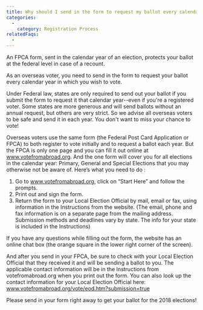 ```yaml
---
title: Why should I send in the form to request my ballot every calendar year?
categories:
  - 
    category: Registration Process
relatedFaqs:
  -
---
```

An FPCA form, sent in the calendar year of an election, protects your ballot at the federal level in case of a recount.

As an overseas voter, you need to send in the form to request your ballot every calendar year in which you wish to vote.

Under Federal law, states are only required to send out your ballot if you submit the form to request it that calendar year--even if you're a registered voter. Some states are more generous and will send ballots without an annual request, but others are very strict. So we advise all overseas voters to be safe and send it in each year. You don't want to miss your chance to vote!

Overseas voters use the same form (the Federal Post Card Application or FPCA) to both register to vote initially and to request a ballot each year. But the FPCA is only one page and you can fill it out online at www.votefromabroad.org. And the one form will cover you for all elections in the calendar year: Primary, General and Special Elections that you may otherwise not be aware of. Here’s what you need to do :

1. Go to www.votefromabroad.org, click on “Start Here” and follow the prompts. 
2. Print out and sign the form.
3. Return the form to your Local Election Official by mail, email or fax, using information in the Instructions from the website. (The email, phone and fax information is on a separate page from the mailing address. Submission methods and deadlines vary by state. The info for your state is included in the Instructions)

If you have any questions while filling out the form, the website has an online chat box (the orange square in the lower right corner of the screen).

And after you send in your FPCA, be sure to check with your Local Election Official that they received it and will be sending a ballot to you. The applicable contact information will be in the Instructions from votefromabroad.org when you print out the form. You can also look up the contact information for your Local Election Official here: www.votefromabroad.org/vote/eod.htm?submission=true

Please send in your form right away to get your ballot for the 2018 elections!